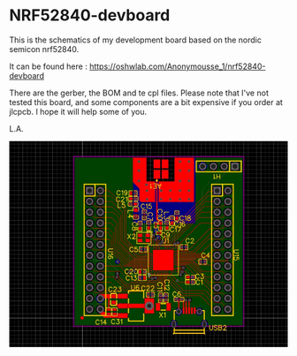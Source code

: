 # NRF52840-devboard
This is the schematics of my development board based on the nordic semicon nrf52840.

It can be found here : https://oshwlab.com/Anonymousse_1/nrf52840-devboard

There are the gerber, the BOM and te cpl files.
Please note that I've not tested this board, and some components are a bit expensive if you order at jlcpcb.
I hope it will help some of you.

L.A.

![pcb](https://github.com/Agenax/NRF52840-devboard/blob/18d7d60a8fb6a20cddb2c53c8e5fb35d063d8656/devboard.jpg)
